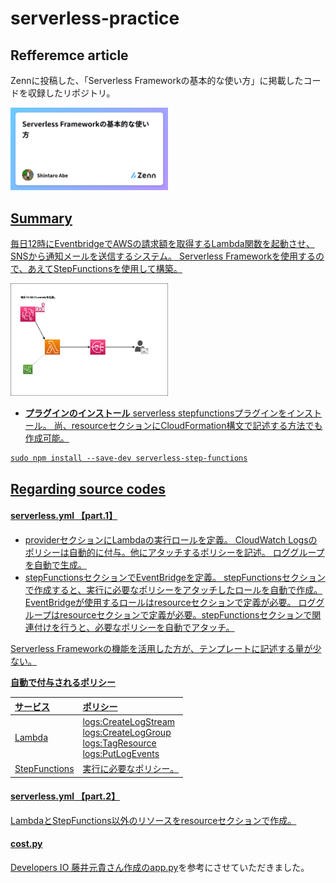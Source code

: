 # serverless-practice
## Refferemce article
Zennに投稿した、「Serverless Frameworkの基本的な使い方」に掲載したコードを収録したリポジトリ。

<a href="https://zenn.dev/lifewithpiano/articles/serverlessframework2304"><img src="images/serverless_practice_zenn.png" width="50%">

## Summary
毎日12時にEventbridgeでAWSの請求額を取得するLambda関数を起動させ、SNSから通知メールを送信するシステム。
Serverless Frameworkを使用するので、あえてStepFunctionsを使用して構築。

<img src="images/EventBridge.drawio.png" width="50%">

* __プラグインのインストール__
serverless stepfunctionsプラグインをインストール。
尚、resourceセクションにCloudFormation構文で記述する方法でも作成可能。
```
sudo npm install --save-dev serverless-step-functions
```

## Regarding source codes

#### serverless.yml 【part.1】

* providerセクションにLambdaの実行ロールを定義。
CloudWatch Logsのポリシーは自動的に付与。他にアタッチするポリシーを記述。
ロググループを自動で生成。
* stepFunctionsセクションでEventBridgeを定義。
stepFunctionsセクションで作成すると、実行に必要なポリシーをアタッチしたロールを自動で作成。
EventBridgeが使用するロールはresourceセクションで定義が必要。
ロググループはresourceセクションで定義が必要。stepFunctionsセクションで関連付けを行うと、必要なポリシーを自動でアタッチ。

Serverless Frameworkの機能を活用した方が、テンプレートに記述する量が少ない。

__自動で付与されるポリシー__

| サービス | ポリシー|
| :---| :--- |
| Lambda |logs:CreateLogStream<br>logs:CreateLogGroup<br>logs:TagResource<br>logs:PutLogEvents|
| StepFunctions | 実行に必要なポリシー。 |

#### serverless.yml 【part.2】
LambdaとStepFunctions以外のリソースをresourceセクションで作成。

#### cost.py
[Developers IO 藤井元貴さん作成のapp.py](https://dev.classmethod.jp/articles/notify-slack-aws-billing/)を参考にさせていただきました。


